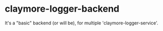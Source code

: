 # claymore-logger-backend

It's a "basic" backend (or will be), for multiple 'claymore-logger-service'.